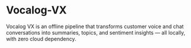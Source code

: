 # Vocalog-VX
Vocalog VX is an offline pipeline that transforms customer voice and chat conversations into summaries, topics, and sentiment insights — all locally, with zero cloud dependency.
